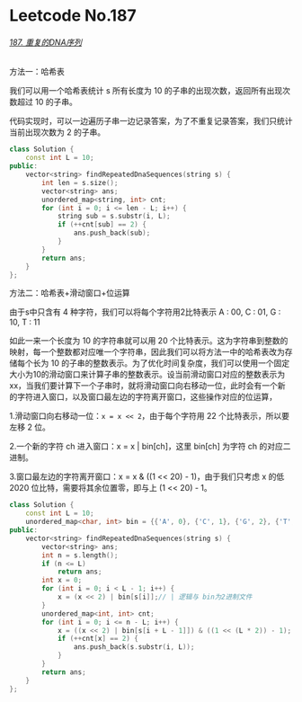 # Leetcode No.187

###### [187. 重复的DNA序列](https://leetcode-cn.com/problems/repeated-dna-sequences/)

方法一：哈希表

我们可以用一个哈希表统计 s 所有长度为 10 的子串的出现次数，返回所有出现次数超过 10 的子串。

代码实现时，可以一边遍历子串一边记录答案，为了不重复记录答案，我们只统计当前出现次数为 2 的子串。

```c++
class Solution {
    const int L = 10;
public:
    vector<string> findRepeatedDnaSequences(string s) {
        int len = s.size();
        vector<string> ans;
        unordered_map<string, int> cnt;
        for (int i = 0; i <= len - L; i++) {
            string sub = s.substr(i, L);
            if (++cnt[sub] == 2) {
                ans.push_back(sub);
            }
        }
        return ans;
    }
};
```

方法二：哈希表+滑动窗口+位运算

由于s中只含有 4 种字符，我们可以将每个字符用2比特表示 A : 00, C : 01, G : 10, T : 11 

如此一来一个长度为 10 的字符串就可以用 20 个比特表示。这为字符串到整数的映射，每一个整数都对应唯一个字符串，因此我们可以将方法一中的哈希表改为存储每个长为 10 的子串的整数表示。为了优化时间复杂度，我们可以使用一个固定大小为10的滑动窗口来计算子串的整数表示。设当前滑动窗口对应的整数表示为 xx，当我们要计算下一个子串时，就将滑动窗口向右移动一位，此时会有一个新的字符进入窗口，以及窗口最左边的字符离开窗口，这些操作对应的位运算，

1.滑动窗口向右移动一位：`x = x << 2`，由于每个字符用 22 个比特表示，所以要左移 2 位。

2.一个新的字符 ch 进入窗口：x = x | bin[ch]，这里 bin[ch] 为字符 ch 的对应二进制。

3.窗口最左边的字符离开窗口：x = x & ((1 << 20) - 1)，由于我们只考虑 x 的低 2020 位比特，需要将其余位置零，即与上 (1 << 20) - 1。

```c++
class Solution {
    const int L = 10;
    unordered_map<char, int> bin = {{'A', 0}, {'C', 1}, {'G', 2}, {'T', 3}};
public:
    vector<string> findRepeatedDnaSequences(string s) {
        vector<string> ans;
        int n = s.length();
        if (n <= L) 
            return ans;
        int x = 0;
        for (int i = 0; i < L - 1; i++) {
            x = (x << 2) | bin[s[i]];// | 逻辑与 bin为2进制文件
        }
        unordered_map<int, int> cnt;
        for (int i = 0; i <= n - L; i++) {
            x = ((x << 2) | bin[s[i + L - 1]]) & ((1 << (L * 2)) - 1);
            if (++cnt[x] == 2) {
                ans.push_back(s.substr(i, L));
            }
        }
        return ans;
    }
};
```

